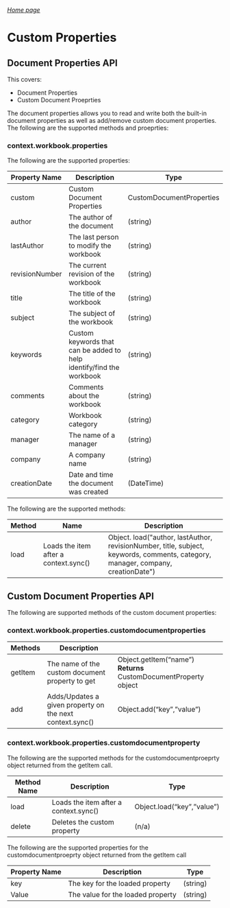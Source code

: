 _[Home page](../index.md)_



# Custom Properties

## Document Properties API 

This covers:
* Document Properties 
* Custom Document Proeprties

The document properties allows you to read and write both the built-in document properties as well as add/remove custom document properties. The following are the supported methods and proeprties:

### context.workbook.properties
The following are the supported properties:

| Property Name | Description | Type |
|---------------|-------------|------|
| custom  | Custom Document Properties  | CustomDocumentProperties |
| author | The author of the document | (string) |
| lastAuthor | The last person to modify the workbook | (string) |
| revisionNumber | The current revision of the workbook | (string) |
| title | The title of the workbook  | (string) |
| subject | The subject of the workbook | (string) |
| keywords | Custom keywords that can be added to help identify/find the workbook | (string) |
| comments | Comments about the workbook | (string) |
| category | Workbook category | (string) |
| manager | The name of a manager | (string) |
| company | A company name | (string) |
| creationDate | Date and time the document was created | (DateTime) |

The following are the supported methods:

| Method | Name | Description |
|--------|------|-------------|
| load | Loads the item after a context.sync() | Object. load("author, lastAuthor, revisionNumber, title, subject, keywords, comments, category, manager, company, creationDate") |

## Custom Document Properties API
The following are supported methods of the custom document properties:

### context.workbook.properties.customdocumentproperties

| Methods | Description |   |
|---------|-------------|---|
| getItem | The name of the custom document property to get | Object.getItem(“name”) **Returns** CustomDocumentProperty object |
| add | Adds/Updates a given property on the next context.sync() | Object.add(“key”,”value”) |


### context.workbook.properties.customdocumentproperty
The following are the supported methods for the customdocumentproeprty object returned from the getItem call.

| Method Name | Description | Type |
|---------------|-------------|------|
| load | Loads the item after a context.sync() | Object.load(“key”,”value”) |
| delete | Deletes the custom property | (n/a) |

The following are the supported properties for the customdocumentproeprty object returned from the getItem call

| Property Name | Description | Type |
|---------------|-------------|------|
| key | The key for the loaded property | (string) |
| Value | The value for the loaded property | (string) |

